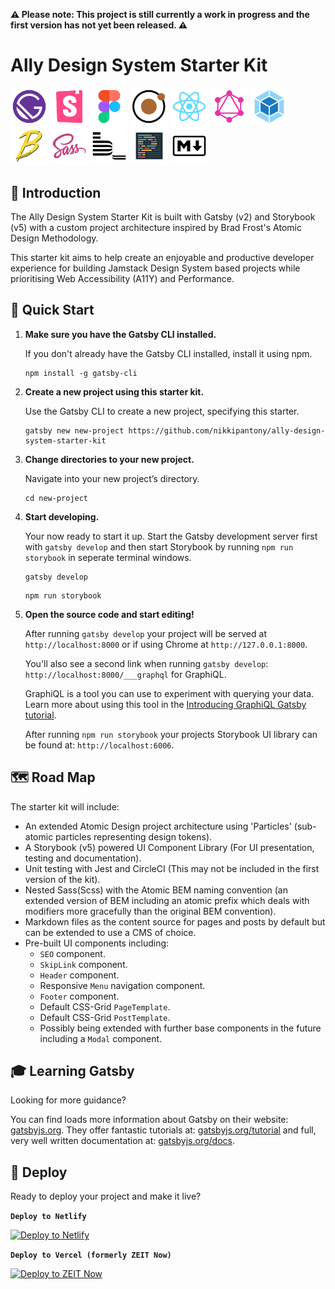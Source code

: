**⚠️ Please note: This project is still currently a work in progress and the first version has not yet been released. ⚠️**

# Ally Design System Starter Kit

<div>
<img alt="Gatsby" src="./src/07_images/icon_logos/GatsbyIconLogo.png" width="60" />
<img alt="Storybook" src="./src/07_images/icon_logos/StorybookIconLogo.png" width="60" />
<img alt="Figma" src="./src/07_images/icon_logos/FigmaIconLogo.png" width="60" />
<img alt="Atomic Design" src="./src/07_images/icon_logos/AtomicDesignIconLogo.png" width="60" />
<img alt="React" src="./src/07_images/icon_logos/ReactIconLogo.png" width="60" />
<img alt="GraphQL" src="./src/07_images/icon_logos/GraphQLIconLogo.png" width="60" />
<img alt="Webpack" src="./src/07_images/icon_logos/WebpackIconLogo.png" width="60" />
<img alt="Babel" src="./src/07_images/icon_logos/BabelIconLogo.png" width="60" />
<img alt="Sass" src="./src/07_images/icon_logos/SassIconLogo.png" width="60" />
<img alt="BEM" src="./src/07_images/icon_logos/BEMIconLogo.png" width="60" />
<img alt="Prettier" src="./src/07_images/icon_logos/PrettierIconLogo.png" width="60" />
<img alt="Markdown" src="./src/07_images/icon_logos/MarkdownIconLogo.png" width="60" />
</div>

## 👋 Introduction

The Ally Design System Starter Kit is built with Gatsby (v2) and Storybook (v5) with a custom project architecture inspired by Brad Frost's Atomic Design Methodology.

This starter kit aims to help create an enjoyable and productive developer experience for building Jamstack Design System based projects while prioritising Web Accessibility (A11Y) and Performance.

## 💨 Quick Start

1.  **Make sure you have the Gatsby CLI installed.**

    If you don't already have the Gatsby CLI installed, install it using npm.

    ```shell
    npm install -g gatsby-cli
    ```

2.  **Create a new project using this starter kit.**

    Use the Gatsby CLI to create a new project, specifying this starter.

    ```shell
    gatsby new new-project https://github.com/nikkipantony/ally-design-system-starter-kit
    ```

3.  **Change directories to your new project.**

    Navigate into your new project’s directory.

    ```shell
    cd new-project
    ```

4.  **Start developing.**

    Your now ready to start it up.
    Start the Gatsby development server first with `gatsby develop` and then start Storybook by running `npm run storybook` in seperate terminal windows.

    ```shell
    gatsby develop
    ```

    ```shell
    npm run storybook
    ```

5.  **Open the source code and start editing!**

    After running `gatsby develop` your project will be served at `http://localhost:8000` or if using Chrome at `http://127.0.0.1:8000`.

    You'll also see a second link when running `gatsby develop`: `http://localhost:8000/___graphql` for GraphiQL.

    GraphiQL is a tool you can use to experiment with querying your data. Learn more about using this tool in the [Introducing GraphiQL Gatsby tutorial](https://www.gatsbyjs.org/tutorial/part-five/#introducing-graphiql).

    After running `npm run storybook` your projects Storybook UI library can be found at: `http://localhost:6006`.

## 🗺️ Road Map

The starter kit will include:

-   An extended Atomic Design project architecture using 'Particles' (sub-atomic particles representing design tokens).
-   A Storybook (v5) powered UI Component Library (For UI presentation, testing and documentation).
-   Unit testing with Jest and CircleCI (This may not be included in the first version of the kit).
-   Nested Sass(Scss) with the Atomic BEM naming convention (an extended version of BEM including an atomic prefix which deals with modifiers more gracefully than the original BEM convention).
-   Markdown files as the content source for pages and posts by default but can be extended to use a CMS of choice.
-   Pre-built UI components including:
    -   `SEO` component.
    -   `SkipLink` component.
    -   `Header` component.
    -   Responsive `Menu` navigation component.
    -   `Footer` component.
    -   Default CSS-Grid `PageTemplate`.
    -   Default CSS-Grid `PostTemplate`.
    -   Possibly being extended with further base components in the future including a `Modal` component.

## 🎓 Learning Gatsby

Looking for more guidance?

You can find loads more information about Gatsby on their website: [gatsbyjs.org](https://www.gatsbyjs.org). They offer fantastic tutorials at: [gatsbyjs.org/tutorial](https://www.gatsbyjs.org/tutorial) and full, very well written documentation at: [gatsbyjs.org/docs](https://www.gatsbyjs.org/docs).

## 🚀 Deploy

Ready to deploy your project and make it live?

**`Deploy to Netlify`**

[![Deploy to Netlify](https://www.netlify.com/img/deploy/button.svg)](https://app.netlify.com/start/deploy?repository=https://github.com/nikkipantony/ally-design-system-starter-kit)

**`Deploy to Vercel (formerly ZEIT Now)`**

[![Deploy to ZEIT Now](https://zeit.co/button)](https://zeit.co/import/project?template=https://github.com/nikkipantony/ally-design-system-starter-kit)
